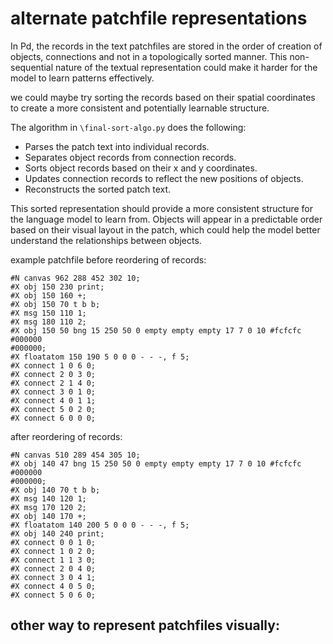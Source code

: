 # alternate patchfile representations

In Pd, the records in the text patchfiles are stored in the order of creation of objects, connections and not in a topologically sorted manner.
This non-sequential nature of the textual representation could make it harder for the model to learn patterns effectively.

we could maybe try sorting the records based on their spatial coordinates to create a more consistent and potentially learnable structure.

The algorithm in `\final-sort-algo.py` does the following:
- Parses the patch text into individual records.
- Separates object records from connection records.
- Sorts object records based on their x and y coordinates.
- Updates connection records to reflect the new positions of objects.
- Reconstructs the sorted patch text.

This sorted representation should provide a more consistent structure for the language model to learn from. Objects will appear in a predictable order based on their visual layout in the patch, which could help the model better understand the relationships between objects.

example patchfile before reordering of records:
```
#N canvas 962 288 452 302 10;
#X obj 150 230 print;
#X obj 150 160 +;
#X obj 150 70 t b b;
#X msg 150 110 1;
#X msg 180 110 2;
#X obj 150 50 bng 15 250 50 0 empty empty empty 17 7 0 10 #fcfcfc #000000
#000000;
#X floatatom 150 190 5 0 0 0 - - -, f 5;
#X connect 1 0 6 0;
#X connect 2 0 3 0;
#X connect 2 1 4 0;
#X connect 3 0 1 0;
#X connect 4 0 1 1;
#X connect 5 0 2 0;
#X connect 6 0 0 0;
```
after reordering of records:
```
#N canvas 510 289 454 305 10;
#X obj 140 47 bng 15 250 50 0 empty empty empty 17 7 0 10 #fcfcfc #000000
#000000;
#X obj 140 70 t b b;
#X msg 140 120 1;
#X msg 170 120 2;
#X obj 140 170 +;
#X floatatom 140 200 5 0 0 0 - - -, f 5;
#X obj 140 240 print;
#X connect 0 0 1 0;
#X connect 1 0 2 0;
#X connect 1 1 3 0;
#X connect 2 0 4 0;
#X connect 3 0 4 1;
#X connect 4 0 5 0;
#X connect 5 0 6 0;
```


## other way to represent patchfiles visually:
### 
